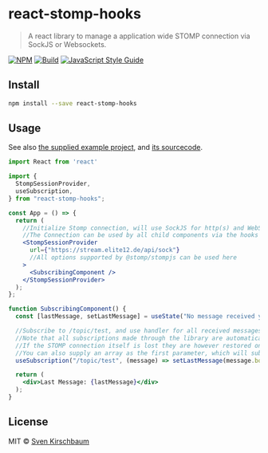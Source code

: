 # react-stomp-hooks

> A react library to manage a application wide STOMP connection via SockJS or Websockets.

[![NPM](https://img.shields.io/npm/v/react-stomp-hooks.svg)](https://www.npmjs.com/package/react-stomp-hooks) [![Build](https://github.com/SvenKirschbaum/react-stomp-hooks/actions/workflows/build.yaml/badge.svg)](https://github.com/SvenKirschbaum/react-stomp-hooks/actions/workflows/build.yaml/) [![JavaScript Style Guide](https://img.shields.io/badge/code_style-standard-brightgreen.svg)](https://standardjs.com)

## Install

```bash
npm install --save react-stomp-hooks
```

## Usage

See also [the supplied example project](https://svenkirschbaum.github.io/react-stomp-hooks/), and [its sourcecode](example/src/App.js).

```jsx
import React from 'react'

import {
  StompSessionProvider,
  useSubscription,
} from "react-stomp-hooks";

const App = () => {
  return (
    //Initialize Stomp connection, will use SockJS for http(s) and WebSocket for ws(s)
    //The Connection can be used by all child components via the hooks or hocs.
    <StompSessionProvider
      url={"https://stream.elite12.de/api/sock"}
      //All options supported by @stomp/stompjs can be used here
    >
      <SubscribingComponent />
    </StompSessionProvider>
  );
};

function SubscribingComponent() {
  const [lastMessage, setLastMessage] = useState("No message received yet");

  //Subscribe to /topic/test, and use handler for all received messages
  //Note that all subscriptions made through the library are automatically removed when their owning component gets unmounted.
  //If the STOMP connection itself is lost they are however restored on reconnect.
  //You can also supply an array as the first parameter, which will subscribe to all destinations in the array
  useSubscription("/topic/test", (message) => setLastMessage(message.body));

  return (
    <div>Last Message: {lastMessage}</div>
  );
}
```

## License

MIT © [Sven Kirschbaum](https://github.com/SvenKirschbaum)
